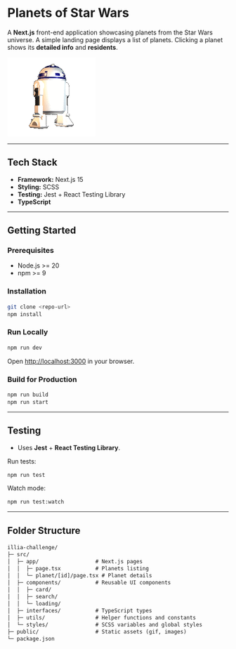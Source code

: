 # Planets of Star Wars

A **Next.js** front-end application showcasing planets from the Star Wars universe.
A simple landing page displays a list of planets. Clicking a planet shows its **detailed info** and **residents**.

![Star Wars GIF](public/starwars2.gif)

---

## Tech Stack

- **Framework:** Next.js 15
- **Styling:** SCSS
- **Testing:** Jest + React Testing Library
- **TypeScript**

---

## Getting Started

### Prerequisites

- Node.js >= 20
- npm >= 9

### Installation

```bash
git clone <repo-url>
npm install
```

### Run Locally

```bash
npm run dev
```

Open [http://localhost:3000](http://localhost:3000) in your browser.

### Build for Production

```bash
npm run build
npm run start
```

---

## Testing

- Uses **Jest** + **React Testing Library**.

Run tests:

```bash
npm run test
```

Watch mode:

```bash
npm run test:watch
```

---

## Folder Structure

```
illia-challenge/
├─ src/
│  ├─ app/                  # Next.js pages
│  │  ├─ page.tsx           # Planets listing
│  │  └─ planet/[id]/page.tsx # Planet details
│  ├─ components/           # Reusable UI components
│  │  ├─ card/
│  │  ├─ search/
│  │  └─ loading/
│  ├─ interfaces/           # TypeScript types
│  ├─ utils/                # Helper functions and constants
│  └─ styles/               # SCSS variables and global styles
├─ public/                  # Static assets (gif, images)
└─ package.json
```
